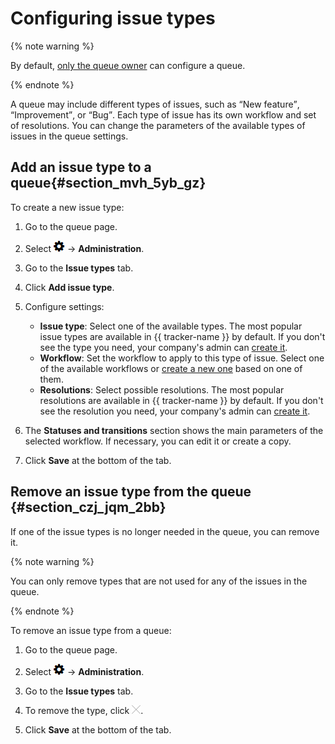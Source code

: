 # Configuring issue types

{% note warning %}

By default, [only the queue owner](queue-access.md) can configure a queue.

{% endnote %}

A queue may include different types of issues, such as <q>New feature</q>, <q>Improvement</q>, or <q>Bug</q>. Each type of issue has its own workflow and set of resolutions. You can change the parameters of the available types of issues in the queue settings.

## Add an issue type to a queue{#section_mvh_5yb_gz}

To create a new issue type:

1. Go to the queue page.

1. Select ![](../../_assets/tracker/icon-settings.png) → **Administration**.

1. Go to the **Issue types** tab.

1. Click **Add issue type**.

1. Configure settings:
    - **Issue type**: Select one of the available types.
    The most popular issue types are available in {{ tracker-name }} by default. If you don't see the type you need, your company's admin can [create it](create-ticket-type.md).
    - **Workflow**: Set the workflow to apply to this type of issue. Select one of the available workflows or [create a new one](add-workflow.md) based on one of them.
    - **Resolutions**: Select possible resolutions.
    The most popular resolutions are available in {{ tracker-name }} by default. If you don't see the resolution you need, your company's admin can [create it](create-resolution.md).

1. The **Statuses and transitions** section shows the main parameters of the selected workflow. If necessary, you can edit it or create a copy.

1. Click **Save** at the bottom of the tab.

## Remove an issue type from the queue {#section_czj_jqm_2bb}

If one of the issue types is no longer needed in the queue, you can remove it.

{% note warning %}

You can only remove types that are not used for any of the issues in the queue.

{% endnote %}

To remove an issue type from a queue:

1. Go to the queue page.

1. Select ![](../../_assets/tracker/icon-settings.png) → **Administration**.

1. Go to the **Issue types** tab.

1. To remove the type, click ![](../../_assets/tracker/remove-task-type.png).

1. Click **Save** at the bottom of the tab.

